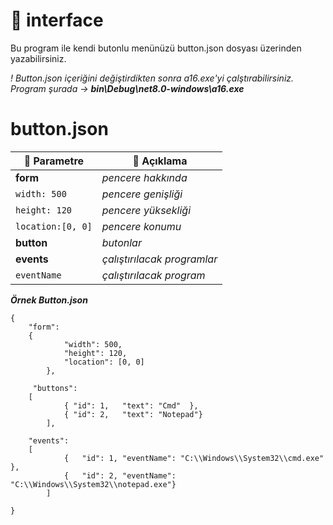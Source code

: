 # 📂 interface
 Bu program ile kendi butonlu menünüzü button.json dosyası üzerinden yazabilirsiniz.

 _! Button.json içeriğini değiştirdikten sonra a16.exe'yi çalştırabilirsiniz._
_Program şurada -> **bin\Debug\net8.0-windows\a16.exe**_ 

# button.json 
| 📁 Parametre | 📌 Açıklama|
|---------------|-------------------|
| **form**       | _pencere hakkında_|
| `width: 500`       | _pencere genişliği_|
| `height: 120`      | _pencere yüksekliği_|
|`location:[0, 0]`     | _pencere konumu_|
| **button**   | _butonlar_|
| **events**    | _çalıştırılacak programlar_|
| `eventName` | _çalıştırılacak program_|


_**Örnek Button.json**_
```
{ 
    "form": 
	{
            "width": 500,
            "height": 120,
            "location": [0, 0]
    	},

     "buttons":  
	[
            { "id": 1,   "text": "Cmd"  },
            { "id": 2,   "text": "Notepad"}
    	],
    
    "events": 
	[
            {   "id": 1, "eventName": "C:\\Windows\\System32\\cmd.exe" },
            {   "id": 2, "eventName": "C:\\Windows\\System32\\notepad.exe"}
    	]

}
```


